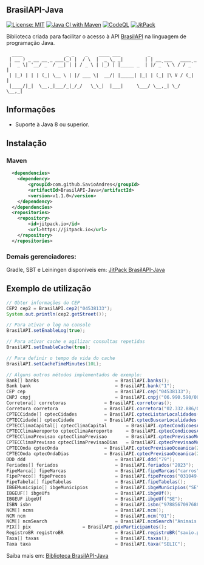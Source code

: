 ## BrasilAPI-Java
[![License: MIT](https://img.shields.io/badge/License-MIT-green.svg)](https://github.com/SavioAndres/BrasilAPI-Java/blob/main/LICENSE)
[![Java CI with Maven](https://github.com/SavioAndres/BrasilAPI-Java/actions/workflows/maven.yml/badge.svg)](https://github.com/SavioAndres/BrasilAPI-Java/actions/workflows/maven.yml)
[![CodeQL](https://github.com/SavioAndres/BrasilAPI-Java/actions/workflows/codeql.yml/badge.svg)](https://github.com/SavioAndres/BrasilAPI-Java/actions/workflows/codeql.yml)
[![JitPack](https://jitpack.io/v/SavioAndres/BrasilAPI-Java.svg)](https://jitpack.io/#SavioAndres/BrasilAPI-Java/v1.0.5)

Biblioteca criada para facilitar o acesso à API [BrasilAPI](https://github.com/BrasilAPI/BrasilAPI) na linguagem de programação Java.

```
  ____                _ _    _    ____ ___          _                  
 | __ ) _ __ __ _ ___(_) |  / \  |  _ \_ _|        | | __ ___   ____ _ 
 |  _ \| '__/ _` / __| | | / _ \ | |_) | |_____ _  | |/ _` \ \ / / _` |
 | |_) | | | (_| \__ \ | |/ ___ \|  __/| |_____| |_| | (_| |\ V / (_| |
 |____/|_|  \__,_|___/_|_/_/   \_\_|  |___|     \___/ \__,_| \_/ \__,_|
```

## Informações
- Suporte à Java 8 ou superior.

## Instalação
### Maven
```xml
  <dependencies>
  	<dependency>
	    <groupId>com.github.SavioAndres</groupId>
	    <artifactId>BrasilAPI-Java</artifactId>
	    <version>v1.1.0</version>
  	</dependency>
  </dependencies>
  <repositories>
	<repository>
	    <id>jitpack.io</id>
	    <url>https://jitpack.io</url>
	</repository>
  </repositories>
```
### Demais gerenciadores:
Gradle, SBT e Leiningen disponíveis em: [JitPack BrasilAPI-Java](https://jitpack.io/#SavioAndres/BrasilAPI-Java/v1.0.5)

## Exemplo de utilização
```java
// Obter informações do CEP
CEP2 cep2 = BrasilAPI.cep2("04538133");
System.out.println(cep2.getStreet());

// Para ativar o log no console
BrasilAPI.setEnableLog(true);

// Para ativar cache e agilizar consultas repetidas
BrasilAPI.setEnableCache(true);

// Para definir o tempo de vida do cache
BrasilAPI.setCacheTimeMinutes(10L);

// Alguns outros métodos implementados de exemplo:
Bank[] banks                    		= BrasilAPI.banks();
Bank bank                       		= BrasilAPI.bank("1");
CEP cep                         		= BrasilAPI.cep("04538133");
CNPJ cnpj                       		= BrasilAPI.cnpj("06.990.590/0001-23");
Corretora[] corretoras 				= BrasilAPI.corretoras();
Corretora corretora 				= BrasilAPI.corretora("02.332.886/0001-04");
CPTECCidade[] cptecCidades 			= BrasilAPI.cptecListarLocalidades();
CPTECCidade[] cptecCidade 			= BrasilAPI.cptecBuscarLocalidades("São Paulo");
CPTECClimaCapital[] cptecClimaCapital 		= BrasilAPI.cptecCondicoesAtuaisCapitais();
CPTECClimaAeroporto cptecClimaAeroporto 	= BrasilAPI.cptecCondicoesAtuaisAeroporto("SBAR");
CPTECClimaPrevisao cptecClimaPrevisao 		= BrasilAPI.cptecPrevisaoMeteorologicaCidade(442);
CPTECClimaPrevisao cptecClimaPrevisaoDias 	= BrasilAPI.cptecPrevisaoMeteorologicaCidade(442, 4);
CPTECOnda cptecOnda 				= BrasilAPI.cptecPrevisaoOceanica(241);
CPTECOnda cptecOndaDias 			= BrasilAPI.cptecPrevisaoOceanica(241, 2);
DDD ddd                         		= BrasilAPI.ddd("79");
Feriados[] feriados             		= BrasilAPI.feriados("2023");
FipeMarca[] fipeMarcas          		= BrasilAPI.fipeMarcas("carros");
FipePreco[] fipePrecos          		= BrasilAPI.fipePrecos("031049-2");
FipeTabela[] fipeTabelas        		= BrasilAPI.fipeTabelas();
IBGEMunicipio[] ibgeMunicipios  		= BrasilAPI.ibgeMunicipios("SE");
IBGEUF[] ibgeUfs                		= BrasilAPI.ibgeUf();
IBGEUF ibgeUf                   		= BrasilAPI.ibgeUf("SE");
ISBN isbn                       		= BrasilAPI.isbn("9788567097688");
NCM[] ncms                      		= BrasilAPI.ncm();
NCM ncm                         		= BrasilAPI.ncm("01");
NCM[] ncmSearch                 		= BrasilAPI.ncmSearch("Animais vivos.");
PIX[] pix 					= BrasilAPI.pixParticipantes();
RegistroBR registroBR           		= BrasilAPI.registroBR("savio.pw");
Taxa[] taxas                    		= BrasilAPI.taxas();
Taxa taxa                       		= BrasilAPI.taxa("SELIC");

```

Saiba mais em: [Biblioteca BrasilAPI-Java](https://savio.pw/posts/biblioteca-brasilapi-java)
